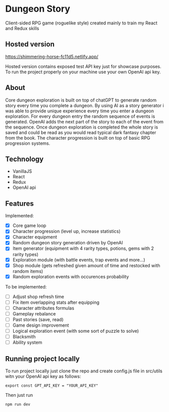 # Dungeon Story

Client-sided RPG game (roguelike style) created mainly to train my React and Redux skills

## Hosted version

https://shimmering-horse-fc11d5.netlify.app/

Hosted version contains exposed test API key just for showcase purposes. To run the project properly on your machine use your own OpenAI api key.

## About

Core dungeon exploration is built on top of chatGPT to generate random story every time you complete a dungeon. By using AI as a story generator i was able to provide unique experience every time you enter a dungeon exploration. For every dungeon entry the random sequence of events is generated. OpenAI adds the next part of the story to each of the event from the sequence. 
Once dungeon exploration is completed the whole story is saved and could be read as you would read typical dark fantasy chapter from the book.
The character progression is built on top of basic RPG progression systems.

## Technology

- VanillaJS
- React
- Redux
- OpenAI api

## Features

Implemented:

- [x] Core game loop
- [x] Character progression (level up, increase statistics)
- [x] Character equipment
- [x] Random dungeon story generation driven by OpenAI
- [x] Item generator (equipment with 4 rarity types, potions, gems with 2 rarity types)
- [x] Exploration module (with battle events, trap events and more...)
- [x] Shop module (gets refreshed given amount of time and restocked with random items)
- [x] Random exploration events with occurences probability

To be implemented:

- [ ] Adjust shop refresh time
- [ ] Fix item overlapping stats after equipping
- [ ] Character attributes formulas
- [ ] Gameplay rebalance
- [ ] Past stories (save, read)
- [ ] Game design improvement
- [ ] Logical exploration event (with some sort of puzzle to solve)
- [ ] Blacksmith
- [ ] Ability system

## Running project locally

To run project locally just clone the repo and create config.js file in src/utils witn your OpenAI api key as follows:

```
export const GPT_API_KEY = "YOUR_API_KEY"
```

Then just run

```
npm run dev
```
